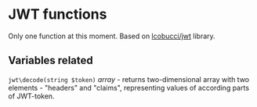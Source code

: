 <h1>JWT functions</h1>

Only one function at this moment. Based on <a href="https://github.com/lcobucci/jwt">lcobucci/jwt</a> library.

## Variables related
`jwt\decode(string $token)` <i>array</i> - returns two-dimensional array with two elements - "headers" and "claims", representing values of according parts of JWT-token.  
